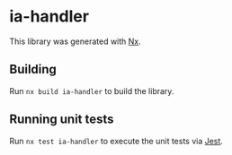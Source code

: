 # ia-handler

This library was generated with [Nx](https://nx.dev).

## Building

Run `nx build ia-handler` to build the library.

## Running unit tests

Run `nx test ia-handler` to execute the unit tests via [Jest](https://jestjs.io).

